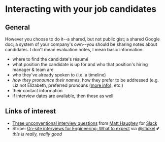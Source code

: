 # Interacting with your job candidates

## General

However you choose to do it--a shared, but not public gist; a shared Google doc; a system of your company's own--you should be sharing notes about candidates. I don't mean evaluation notes, I mean basic information.   
* where to find the candidate's résumé
* what position the candidate is up for and who that position's hiring manager & team are
* who they've already spoken to (i.e. a timeline)
* _how they pronounce their names_, how they prefer to be addressed (e.g. Liz not Elizabeth, preferred pronouns ([more info](https://en.wikipedia.org/wiki/Gender-specific_and_gender-neutral_pronouns)), etc.)
* their contact information
* if interview dates are available, then those as well


## Links of interest

* [Three unconventional interview questions](https://slackhq.com/three-unconventional-interview-questions-664cc55501e) from [Matt Haughey](https://twitter.com/mathowie) for [Slack](https://slackhq.com/)
* Stripe: [On-site interviews for Engineering: What to expect](https://stripe.com/jobs/engineering-onsite.pdf) via [@stickel](https://twitter.com/stickel) :two_hearts: _this is really, really good_
